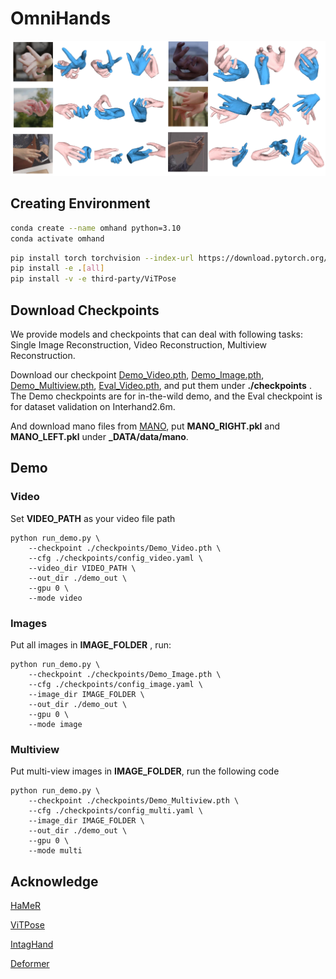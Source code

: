 # OmniHands

![teaser](assets/demo.png)

## Creating Environment

```bash
conda create --name omhand python=3.10
conda activate omhand
```

```bash
pip install torch torchvision --index-url https://download.pytorch.org/whl/cu117
pip install -e .[all]
pip install -v -e third-party/ViTPose
```



## Download Checkpoints

We provide models and checkpoints that can deal with following tasks: Single Image Reconstruction, Video Reconstruction, Multiview Reconstruction.

Download our checkpoint [Demo_Video.pth](https://drive.google.com/file/d/1ZoP4qmYE8MyXCfhGK5meWWfBOYpy1VZ7/view?usp=sharing), [Demo_Image.pth](https://drive.google.com/file/d/1jLo7cFIWeDXep_hhvumWdm90QIwy_HwB/view?usp=sharing), [Demo_Multiview.pth](https://drive.google.com/file/d/10EZF6qLQuTyrxS0glP23HFOAdiLQ9gy7/view?usp=sharing), [Eval_Video.pth](https://drive.google.com/file/d/1SeX9t6mKpkQp3V3YqxTdQzDuXnnVNgZl/view?usp=sharing), and put them under **./checkpoints** . The Demo checkpoints are for in-the-wild demo, and the Eval checkpoint is for dataset validation on Interhand2.6m. 

And download mano files from [MANO](https://mano.is.tue.mpg.de/), put **MANO_RIGHT.pkl** and **MANO_LEFT.pkl** under **_DATA/data/mano**.

## Demo

### Video

Set **VIDEO_PATH** as your video file path

```
python run_demo.py \
    --checkpoint ./checkpoints/Demo_Video.pth \
    --cfg ./checkpoints/config_video.yaml \
    --video_dir VIDEO_PATH \
    --out_dir ./demo_out \
    --gpu 0 \
    --mode video
```



### Images

Put all images in **IMAGE_FOLDER** , run:

```
python run_demo.py \
    --checkpoint ./checkpoints/Demo_Image.pth \
    --cfg ./checkpoints/config_image.yaml \
    --image_dir IMAGE_FOLDER \
    --out_dir ./demo_out \
    --gpu 0 \
    --mode image
```



### Multiview

Put multi-view images in **IMAGE_FOLDER**, run the following code

```
python run_demo.py \
    --checkpoint ./checkpoints/Demo_Multiview.pth \
    --cfg ./checkpoints/config_multi.yaml \
    --image_dir IMAGE_FOLDER \
    --out_dir ./demo_out \
    --gpu 0 \
    --mode multi
```



## Acknowledge

[HaMeR](https://github.com/geopavlakos/hamer/tree/main)

[ViTPose](https://github.com/ViTAE-Transformer/ViTPose/tree/d5216452796c90c6bc29f5c5ec0bdba94366768a)

[IntagHand](https://github.com/Dw1010/IntagHand)

[Deformer](https://github.com/fuqichen1998/Deformer)
